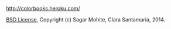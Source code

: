 http://colorbooks.heroku.com/


[BSD License](http://opensource.org/licenses/bsd-license.php), Copyright (c) Sagar Mohite, Clara Santamaria, 2014.